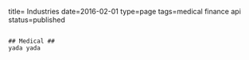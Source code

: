 title= Industries
date=2016-02-01
type=page
tags=medical finance api
status=published
~~~~~~

## Medical ## 
yada yada 